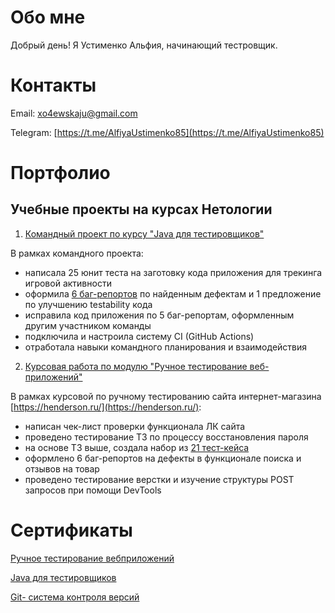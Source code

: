 # Обо мне
Добрый день!
Я Устименко Альфия, начинающий тестровщик.

# Контакты
Email: [xo4ewskaju@gmail.com](xo4ewskaju@gmail.com)


Telegram: [https://t.me/AlfiyaUstimenko85](https://t.me/AlfiyaUstimenko85)


# Портфолио

 ## Учебные проекты на курсах Нетологии

1. [Командный проект по курсу "Java для тестировщиков"](https://github.com/alfiya35/GameStore)

В рамках командного проекта:

*  написалa 25 юнит теста на заготовку кода приложения для трекинга игровой активности
*  оформилa [6 баг-репортов](https://github.com/alfiya35/GameStore/issues?q=is%3Aissue+is%3Aclosed) по найденным дефектам и 1 предложение по улучшению testability кода
*  исправилa код приложения по 5 баг-репортам, оформленным другим участником команды
*  подключилa и настроилa систему CI (GitHub Actions)
*  отработалa навыки командного планирования и взаимодействия

2. [Курсовая работа по модулю "Ручное тестирование веб-приложений"](https://docs.google.com/spreadsheets/d/1Bt_J9sCHTTOd6kT84XNg5AHjEfZDlVVLOPrNzRZRJ_8/edit#gid=0)

В рамках курсовой по ручному тестированию сайта интернет-магазина [https://henderson.ru/](https://henderson.ru/):

* написан чек-лист проверки функционала ЛК сайта
* проведено тестирование ТЗ по процессу восстановления пароля
* на основе ТЗ выше, создалa набор из [21 тест-кейсa](https://docs.google.com/spreadsheets/d/1OBX0nYzKWcJRiOT9suDg__SDlfS-DB5F3WQ8ypxig3o/edit#gid=0)
* оформлено 6 баг-репортов на дефекты в функционале поиска и отзывов на товар
* проведено тестирование верстки и изучение структуры POST запросов при помощи DevTools



# Сертификаты

[Ручное тестирование вебприложений](https://github.com/alfiya35/alfiya35/blob/main/certificate3.pdf)

[Java для тестировщиков](https://github.com/alfiya35/alfiya35/blob/main/certificate.java)

[Git- система контроля версий](https://github.com/alfiya35/alfiya35/blob/main/certificate2.pdf)


